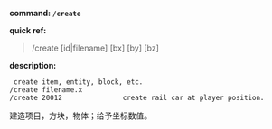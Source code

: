 <!-- BEGIN_AUTOGEN: do NOT edit in this block -->

**command: `/create`**

**quick ref:**
> /create [id|filename] [bx] [by] [bz]

**description:**

```
 create item, entity, block, etc. 
/create filename.x
/create 20012 				create rail car at player position. 
```

<!-- END_AUTOGEN-->
建造项目，方块，物体；给予坐标数值。